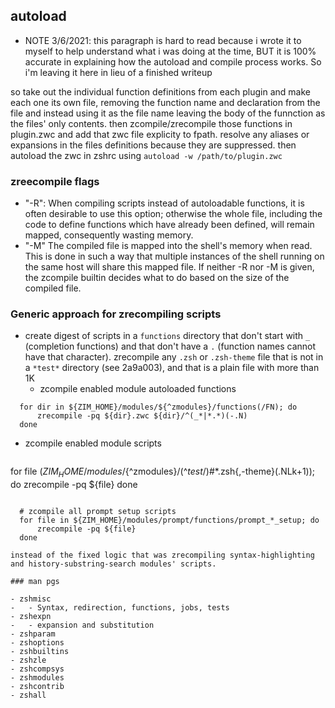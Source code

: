 
## autoload

- NOTE 3/6/2021: this paragraph is hard to read because i wrote it to myself to help understand what i was doing at the time, BUT it is 100% accurate in explaining how the autoload and compile process works. So i'm leaving it here in lieu of a finished writeup

 so take out the individual function definitions from each plugin and make each
 one its own file, removing the function name and declaration from the file
 and instead using it as the file name leaving the body of the funnction as the files'
 only contents. then zcompile/zrecompile those functions in plugin.zwc and add that
 zwc file explicity to fpath. resolve any aliases or expansions in the files
 definitions because they are suppressed. then autoload the zwc in zshrc using
 `autoload -w /path/to/plugin.zwc`


### zreecompile flags

- "-R":
      When compiling scripts instead of autoloadable functions, it  is  often desirable to use this option; otherwise the whole file, including the code to define functions  which have  already  been  defined,  will remain mapped, consequently wasting memory.
- "-M"
    The compiled file is mapped into the shell's memory  when read.  This is done in such a way that multiple instances of the shell running on the same  host  will  share  this mapped file.  If neither -R nor -M is given, the zcompile builtin decides what to do based on the size of the  compiled file.

 ### Generic approach for zrecompiling scripts

- create digest of scripts in a `functions` directory that don't start with `_` (completion functions) and that don't have a `.` (function names cannot have that character). zrecompile any `.zsh` or `.zsh-theme` file that is not in a `*test*` directory (see 2a9a003), and that is a plain file with more than 1K
  * zcompile enabled module autoloaded functions

 ```shell
   for dir in ${ZIM_HOME}/modules/${^zmodules}/functions(/FN); do
	   zrecompile -pq ${dir}.zwc ${dir}/^(_*|*.*)(-.N)
   done
```

  * zcompile enabled module scripts

 	```
  for file (${ZIM_HOME}/modules/${^zmodules}/(^*test*/)#*.zsh{,-theme}(.NLk+1)); do
		zrecompile -pq ${file}
	done
  ```

	# zcompile all prompt setup scripts
	for file in ${ZIM_HOME}/modules/prompt/functions/prompt_*_setup; do
		zrecompile -pq ${file}
	done

 instead of the fixed logic that was zrecompiling syntax-highlighting and history-substring-search modules' scripts.

### man pgs

- zshmisc
- 	- Syntax, redirection, functions, jobs, tests
- zshexpn
-  	- expansion and substitution
- zshparam
- zshoptions
- zshbuiltins
- zshzle
- zshcompsys
- zshmodules
- zshcontrib
- zshall
